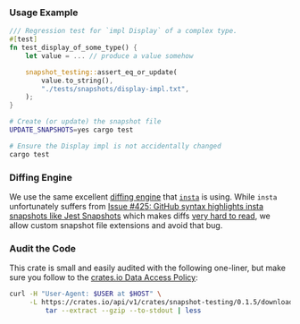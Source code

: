 ### Usage Example

```rs
/// Regression test for `impl Display` of a complex type.
#[test]
fn test_display_of_some_type() {
    let value = ... // produce a value somehow

    snapshot_testing::assert_eq_or_update(
        value.to_string(),
        "./tests/snapshots/display-impl.txt",
    );
}
```
```sh
# Create (or update) the snapshot file
UPDATE_SNAPSHOTS=yes cargo test

# Ensure the Display impl is not accidentally changed
cargo test
```

### Diffing Engine

We use the same excellent [diffing engine](https://github.com/mitsuhiko/similar) that [`insta`](https://github.com/mitsuhiko/insta) is using. While `insta` unfortunately suffers from [Issue \#425: GitHub syntax highlights insta snapshots like Jest Snapshots](https://github.com/mitsuhiko/insta/issues/425) which makes diffs [very hard to read](https://github.com/cargo-public-api/cargo-public-api/pull/818), we allow custom snapshot file extensions and avoid that bug.

### Audit the Code

This crate is small and easily audited with the following one-liner, but make sure you follow to the [crates.io Data Access Policy](https://crates.io/data-access):

```sh
curl -H "User-Agent: $USER at $HOST" \
     -L https://crates.io/api/v1/crates/snapshot-testing/0.1.5/download |
         tar --extract --gzip --to-stdout | less
```

